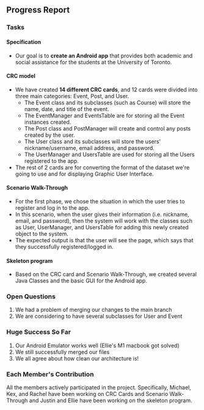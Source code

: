 ## Progress Report

### Tasks
#### Specification
- Our goal is to **create an Android app** that provides both academic and
  social assistance for the students at the University of Toronto.

#### CRC model 
- We have created **14 different CRC cards**, and 12 cards were divided into three main categories: 
Event, Post, and User. 
  - The Event class and its subclasses (such as Course) will store the name, date, and title of the event. 
  - The EventManager and EventsTable are for storing all the Event instances created. 
  - The Post class and PostManager will create and control any posts created by the user. 
  - The User class and its subclasses will store the users' nickname/username, email address, and password. 
  - The UserManager and UsersTable are used for storing all the Users registered to the app. 
- The rest of 2 cards are for converting the format of the dataset we're going to use and 
for displaying Graphic User Interface. 

#### Scenario Walk-Through
- For the first phase, we chose the situation in which the user tries to register and log in to the app. 
- In this scenario, when the user gives their information (i.e. nickname, email, and password), then the system will 
work with the classes such as User, UserManager, and UsersTable for adding this newly created object to the system. 
- The expected output is that the user will see the page, which says that they successfully registered/logged in. 

#### Skeleton program
- Based on the CRC card and Scenario Walk-Through, we created several Java Classes and the basic GUI for the Android app. 


### Open Questions
1. We had a problem of merging our changes to the main branch
2. We are considering to have several subclasses for User and Event


### Huge Success So Far
1. Our Android Emulator works well (Ellie's M1 macbook got solved)
2. We still successfully merged our files
3. We all agree about how clean our architecture is!


### Each Member's Contribution
All the members actively participated in the project. Specifically, 
Michael, Kex, and Rachel have been working on CRC Cards and Scenario Walk-Through
and Justin and Ellie have been working on the skeleton program. 
